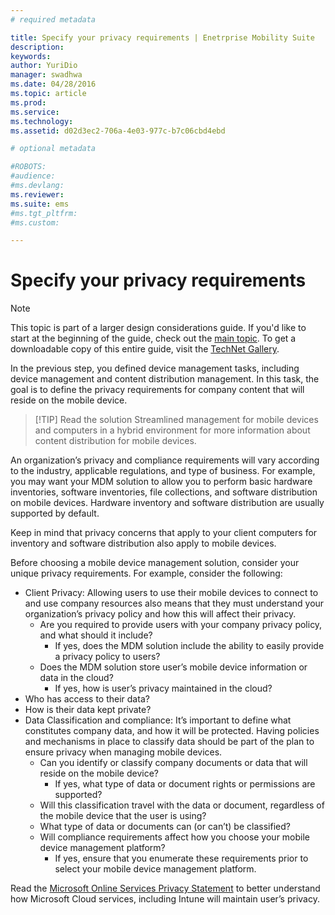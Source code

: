 ```yaml
---
# required metadata

title: Specify your privacy requirements | Enetrprise Mobility Suite
description:
keywords:
author: YuriDio
manager: swadhwa
ms.date: 04/28/2016
ms.topic: article
ms.prod:
ms.service:
ms.technology:
ms.assetid: d02d3ec2-706a-4e03-977c-b7c06cbd4ebd

# optional metadata

#ROBOTS:
#audience:
#ms.devlang:
ms.reviewer: 
ms.suite: ems
#ms.tgt_pltfrm:
#ms.custom:

---
```


# Specify your privacy requirements

>[!NOTE]
>This topic is part of a larger design considerations guide. If you'd like to start at the beginning of the guide, check out the [main topic](mdm-design-considerations-guide.md). To get a downloadable copy of this entire guide, visit the [TechNet Gallery](https://gallery.technet.microsoft.com/Mobile-Device-Management-7d401582).


In the previous step, you defined device management tasks, including device management and content distribution management. In this task, the goal is to define the privacy requirements for company content that will reside on the mobile device. 

>[!TIP] Read the solution Streamlined management for mobile devices and computers in a hybrid environment for more information about content distribution for mobile devices.

An organization’s privacy and compliance requirements will vary according to the industry, applicable regulations, and type of business. For example, you may want your MDM solution to allow you to perform basic hardware inventories, software inventories, file collections, and software distribution on mobile devices. Hardware inventory and software distribution are usually supported by default. 

Keep in mind that privacy concerns that apply to your client computers for inventory and software distribution also apply to mobile devices. 

Before choosing a mobile device management solution, consider your unique privacy requirements. For example, consider the following:

- Client Privacy: Allowing users to use their mobile devices to connect to and use company resources also means that they must understand your organization’s privacy policy and how this will affect their privacy.
	- Are you required to provide users with your company privacy policy, and what should it include?
		- If yes, does the MDM solution include the ability to easily provide a privacy policy to users?
	- Does the MDM solution store user’s mobile device information or data in the cloud?
		- If yes, how is user’s privacy maintained in the cloud? 
- Who has access to their data?
- How is their data kept private?
- Data Classification and compliance: It’s important to define what constitutes company data, and how it will be protected. Having policies and mechanisms in place to classify data should be part of the plan to ensure privacy when managing mobile devices.
	- Can you identify or classify company documents or data that will reside on the mobile device?
		- If yes, what type of data or document rights or permissions are supported?
	- Will this classification travel with the data or document, regardless of the mobile device that the user is using?
	- What type of data or documents can (or can’t) be classified?
	- Will compliance requirements affect how you choose your mobile device management platform?
		- If yes, ensure that you enumerate these requirements prior to select your mobile device management platform.

Read the [Microsoft Online Services Privacy Statement](http://www.microsoft.com/server-cloud/products/intune-trust-center/privacy.aspx) to better understand how Microsoft Cloud services, including Intune will maintain user’s privacy.